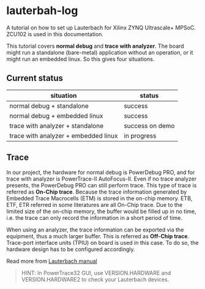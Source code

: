 # lauterbah-log

A tutorial on how to set up Lauterbach for Xilinx ZYNQ Ultrascale+ MPSoC. ZCU102 is used in this documentation.

This tutorial covers **normal debug** and **trace with analyzer**. The board might run a standalone (bare-metal) application without an operation, or it might run an embedded linux. So this gives four situations.

## Current status
situation | status
----------| ------------------------
normal debug + standalone | success
normal debug + embedded linux | success
trace with analyzer + standalone | success on demo
trace with analyzer + embedded linux | in progress

## Trace

In our project, the hardware for normal debug is PowerDebug PRO, and for trace with analyzer is PowerTrace-II AutoFocus-II. Even if no trace analyzer presents, the PowerDebug PRO can still perform trace. This type of trace is referred as **On-Chip trace**. Because the trace information generated by Embedded Trace Macrocells (ETM) is stored in the on-chip memory. ETB, ETF, ETR referred in some literatures are all On-Chip trace. Due to the limited size of the on-chip memory, the buffer would be filled up in no time, i.e. the trace can only record the information in a short period of time. 

When using an analyzer, the trace information can be exported via the equipment, thus a much larger buffer. This is referred as **Off-Chip trace**. Trace-port interface units (TPIU) on board is used in this case. To do so, the hardware design has to be configured accordingly. 

Read more from [Lauterbach manual](https://www2.lauterbach.com/pdf/training_arm_etm.pdf) 

> HINT: In PowerTrace32 GUI, use VERSION.HARDWARE and VERSION.HARDWARE2 to check your Lauterbach devices.
